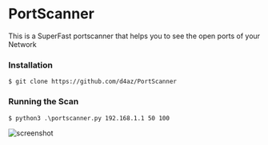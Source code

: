 # PortScanner
This is a SuperFast portscanner that helps you to see the open ports of your Network

### Installation

    $ git clone https://github.com/d4az/PortScanner


### Running the Scan 

    $ python3 .\portscanner.py 192.168.1.1 50 100

![screenshot](https://github.com/d4az/PortScanner/blob/main/demo/help.png)

